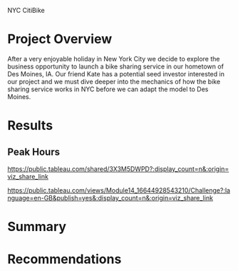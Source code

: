 NYC CitiBike

# Project Overview

After a very enjoyable holiday in New York City we decide to explore the business opportunity to launch a bike sharing service in our hometown of Des Moines, IA. Our friend Kate has a potential seed investor interested in our project and we must dive deeper into the mechanics of how the bike sharing service works in NYC before we can adapt the model to Des Moines.


# Results

## Peak Hours
https://public.tableau.com/shared/3X3M5DWPD?:display_count=n&:origin=viz_share_link




https://public.tableau.com/views/Module14_16644928543210/Challenge?:language=en-GB&publish=yes&:display_count=n&:origin=viz_share_link




# Summary



# Recommendations



